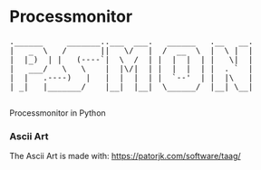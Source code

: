 # Processmonitor
<pre>
.______     _______..___  ___.   ______   .__   __. 
|   _  \   /       ||   \/   |  /  __  \  |  \ |  | 
|  |_)  | |   (----`|  \  /  | |  |  |  | |   \|  | 
|   ___/   \   \    |  |\/|  | |  |  |  | |  . `  | 
|  |   .----)   |   |  |  |  | |  `--'  | |  |\   | 
| _|   |_______/    |__|  |__|  \______/  |__| \__| 
                                                    
</pre>
Processmonitor in Python

### Ascii Art
The Ascii Art is made with: https://patorjk.com/software/taag/
